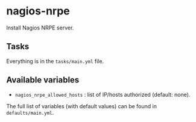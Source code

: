 # nagios-nrpe

Install Nagios NRPE server.

## Tasks

Everything is in the `tasks/main.yml` file.

## Available variables

* `nagios_nrpe_allowed_hosts` : list of IP/hosts authorized (default: none).

The full list of variables (with default values) can be found in `defaults/main.yml`.
